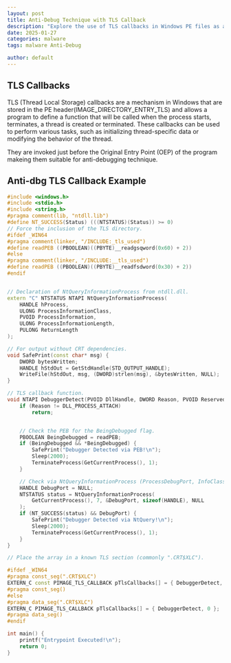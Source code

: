 ```yaml
---
layout: post
title: Anti-Debug Technique with TLS Callback 
description: "Explore the use of TLS callbacks in Windows PE files as an anti-debugging technique."
date: 2025-01-27 
categories: malware
tags: malware Anti-Debug

author: default
---
```


## TLS Callbacks

TLS (Thread Local Storage) callbacks are a mechanism in Windows that are stored in the PE header(IMAGE_DIRECTORY_ENTRY_TLS) and allows a program to define a function that will be called when the process starts, terminates, a thread is created or terminated.
These callbacks can be used to perform various tasks, such as initializing thread-specific data or modifying the behavior of the thread.

They are invoked just before the Original Entry Point (OEP) of the program makeing them suitable for anti-debugging technique.    


## Anti-dbg TLS Callback Example

```c++
#include <windows.h>
#include <stdio.h>
#include <string.h>
#pragma comment(lib, "ntdll.lib")
#define NT_SUCCESS(Status) (((NTSTATUS)(Status)) >= 0)
// Force the inclusion of the TLS directory.
#ifdef _WIN64
#pragma comment(linker, "/INCLUDE:_tls_used")
#define readPEB ((PBOOLEAN)((PBYTE)__readgsqword(0x60) + 2))
#else
#pragma comment(linker, "/INCLUDE:__tls_used")
#define readPEB ((PBOOLEAN)((PBYTE)__readfsdword(0x30) + 2))
#endif


// Declaration of NtQueryInformationProcess from ntdll.dll.
extern "C" NTSTATUS NTAPI NtQueryInformationProcess(
    HANDLE hProcess,
    ULONG ProcessInformationClass,
    PVOID ProcessInformation,
    ULONG ProcessInformationLength,
    PULONG ReturnLength
);

// For output without CRT dependencies.
void SafePrint(const char* msg) {
    DWORD bytesWritten;
    HANDLE hStdOut = GetStdHandle(STD_OUTPUT_HANDLE);
    WriteFile(hStdOut, msg, (DWORD)strlen(msg), &bytesWritten, NULL);
}

// TLS callback function.
void NTAPI DebuggerDetect(PVOID DllHandle, DWORD Reason, PVOID Reserved) {
    if (Reason != DLL_PROCESS_ATTACH)
        return;


    // Check the PEB for the BeingDebugged flag.
    PBOOLEAN BeingDebugged = readPEB;
    if (BeingDebugged && *BeingDebugged) {
        SafePrint("Debugger Detected via PEB!\n");
        Sleep(2000);
        TerminateProcess(GetCurrentProcess(), 1);
    }

    // Check via NtQueryInformationProcess (ProcessDebugPort, InfoClass 7).
    HANDLE DebugPort = NULL;
    NTSTATUS status = NtQueryInformationProcess(
        GetCurrentProcess(), 7, &DebugPort, sizeof(HANDLE), NULL
    );
    if (NT_SUCCESS(status) && DebugPort) {
        SafePrint("Debugger Detected via NtQuery!\n");
        Sleep(2000);
        TerminateProcess(GetCurrentProcess(), 1);
    }
}

// Place the array in a known TLS section (commonly ".CRT$XLC").

#ifdef _WIN64
#pragma const_seg(".CRT$XLC")
EXTERN_C const PIMAGE_TLS_CALLBACK pTlsCallbacks[] = { DebuggerDetect, 0 };
#pragma const_seg()
#else
#pragma data_seg(".CRT$XLC")
EXTERN_C PIMAGE_TLS_CALLBACK pTlsCallbacks[] = { DebuggerDetect, 0 };
#pragma data_seg()
#endif

int main() {
    printf("Entrypoint Executed!\n");
    return 0;
}
```


 